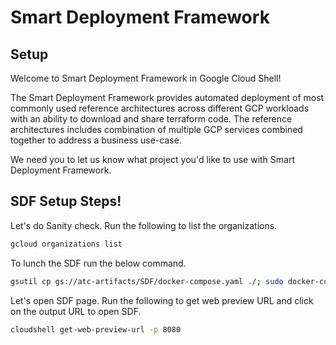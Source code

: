 # Smart Deployment Framework

## Setup

Welcome to Smart Deployment Framework in Google Cloud Shell! 

The Smart Deployment Framework provides automated deployment of most commonly used reference architectures across different GCP workloads with an ability to download and share terraform code. The reference architectures includes combination of multiple GCP services combined together to address a business use-case.

We need you to let us know what project you'd like to use with Smart Deployment Framework.

<walkthrough-project-billing-setup></walkthrough-project-billing-setup> 

## SDF Setup Steps!

Let's do Sanity check. Run the following to list the organizations.

```bash
gcloud organizations list
```

To lunch the SDF run the below command.

```bash
gsutil cp gs://atc-artifacts/SDF/docker-compose.yaml ./; sudo docker-compose up -d
```

Let's open SDF page. Run the following to get web preview URL and click on the output URL to open SDF.

```bash
cloudshell get-web-preview-url -p 8080
```

